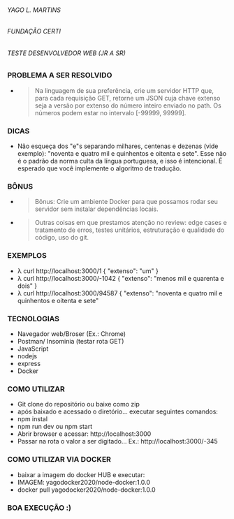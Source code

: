 ###### YAGO L. MARTINS ######
###### FUNDAÇÃO CERTI ######
###### TESTE DESENVOLVEDOR WEB (JR A SR) ######

### PROBLEMA A SER RESOLVIDO ###

  - > Na linguagem de sua preferência, crie um servidor HTTP que, para cada requisição GET, retorne um JSON cuja chave extenso seja a versão por extenso do número inteiro enviado no path. Os números podem estar no intervalo [-99999, 99999].

### DICAS ###

  - Não esqueça dos "e"s separando milhares, centenas e dezenas (vide exemplo): "noventa e quatro mil e quinhentos e oitenta e sete". Esse não é o padrão da norma culta da língua portuguesa, e isso é intencional.
É esperado que você implemente o algoritmo de tradução.

### BÔNUS ###

  - > Bônus: Crie um ambiente Docker para que possamos rodar seu servidor sem instalar dependências locais.
  - > Outras coisas em que prestamos atenção no review: edge cases e tratamento de erros, testes unitários, estruturação e qualidade do código, uso do git.

### EXEMPLOS ###

 - λ curl http://localhost:3000/1
    { "extenso": "um" }
 - λ curl http://localhost:3000/-1042
    { "extenso": "menos mil e quarenta e dois" }
 - λ curl http://localhost:3000/94587
    { "extenso": "noventa e quatro mil e quinhentos e oitenta e sete" 

### TECNOLOGIAS ###

 - Navegador web/Broser (Ex.: Chrome)
 - Postman/ Insominia (testar rota GET)
 - JavaScript
 - nodejs 
 - express
 - Docker

### COMO UTILIZAR ###

 - Git clone do repositório ou baixe como zip
 - após baixado e acessado o diretório... executar seguintes comandos:
 - npm instal
 - npm run dev ou npm start
 - Abrir browser e acessar: http://localhost:3000
 - Passar na rota o valor a ser digitado... Ex.: http://localhost:3000/-345

### COMO UTILIZAR VIA DOCKER ###

 - baixar a imagem do docker HUB e executar:
 - IMAGEM: yagodocker2020/node-docker:1.0.0
 - docker pull yagodocker2020/node-docker:1.0.0

### BOA EXECUÇÃO :) ###
